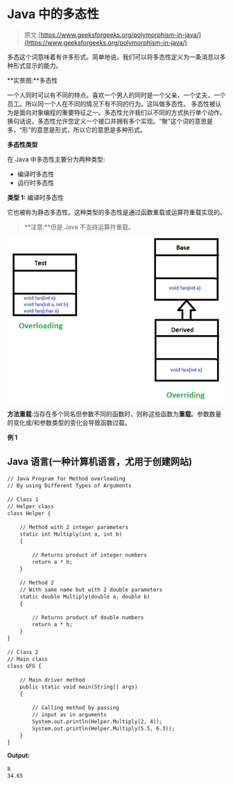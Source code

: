 # Java 中的多态性

> 原文:[https://www.geeksforgeeks.org/polymorphism-in-java/](https://www.geeksforgeeks.org/polymorphism-in-java/)

多态这个词意味着有许多形式。简单地说，我们可以将多态性定义为一条消息以多种形式显示的能力。

**实景图:**多态性

一个人同时可以有不同的特点。喜欢一个男人的同时是一个父亲，一个丈夫，一个员工。所以同一个人在不同的情况下有不同的行为。这叫做多态性。
多态性被认为是面向对象编程的重要特征之一。多态性允许我们以不同的方式执行单个动作。换句话说，多态性允许您定义一个接口并拥有多个实现。“聚”这个词的意思是多，“形”的意思是形式，所以它的意思是多种形式。

**多态性类型**

在 Java 中多态性主要分为两种类型:

*   编译时多态性
*   运行时多态性

**类型 1:** 编译时多态性

它也被称为静态多态性。这种类型的多态性是通过函数重载或运算符重载实现的。

> **注意:**但是 Java 不支持运算符重载。

![](img/1ce4f1c55d752918296c29291c3ef292.png)

**方法重载**:当存在多个同名但参数不同的函数时，则称这些函数为**重载**。参数数量的变化或/和参数类型的变化会导致函数过载。

**例 1**

## Java 语言(一种计算机语言，尤用于创建网站)

```
// Java Program for Method overloading
// By using Different Types of Arguments 

// Class 1
// Helper class
class Helper {

    // Method with 2 integer parameters
    static int Multiply(int a, int b)
    {

        // Returns product of integer numbers
        return a * b;
    }

    // Method 2
    // With same name but with 2 double parameters
    static double Multiply(double a, double b)
    {

        // Returns product of double numbers
        return a * b;
    }
}

// Class 2
// Main class
class GFG {

    // Main driver method
    public static void main(String[] args)
    {

        // Calling method by passing
        // input as in arguments
        System.out.println(Helper.Multiply(2, 4));
        System.out.println(Helper.Multiply(5.5, 6.3));
    }
}
```

**Output:** 

```
8
34.65
```